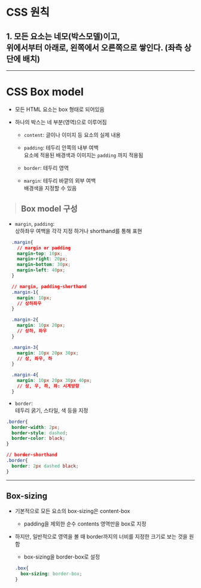 # CSS 원칙

## 1. 모든 요소는 네모(박스모델)이고,<br> 위에서부터 아래로, 왼쪽에서 오른쪽으로 쌓인다. (좌측 상단에 배치)

---

 # CSS Box model

 - 모든 HTML 요소는 box 형태로 되어있음

 - 하나의 박스는 네 부분(영역)으로 이루어짐

    - `content`: 글이나 이미지 등 요소의 실제 내용

    - `padding`: 테두리 안쪽의 내부 여백<br> 
    요소에 적용된 배경색과 이미지는 `padding` 까지 적용됨

    - `border`: 테두리 영역

    - `margin`: 테두리 바깥의 외부 여백<br>
    배경색을 지정할 수 있음
  
> ## Box model 구성

- `margin`, `padding`:<br>
 상하좌우 여백을 각각 지정 하거나 shorthand를 통해 표현

```css
  .margin{ 
    // margin or padding
    margin-top: 10px;
    margin-right: 20px;
    margin-bottom: 30px;
    margin-left: 40px;
  }

  // margin, padding-shorthand
  .margin-1{
    margin: 10px;
    // 상하좌우
  }

  .margin-2{
    margin: 10px 20px;
    // 상하, 좌우
  }

  .margin-3{
    margin: 10px 20px 30px;
    // 상, 좌우, 하
  }

  .margin-4{
    margin: 10px 20px 30px 40px;
    // 상, 우, 하, 좌: 시계방향
  }
```

- `border`:<br>
테두리 굵기, 스타일, 색 등을 지정

```css
.border{
  border-width: 2px;
  border-style: dashed;
  border-color: black;
}

// border-shorthand
.border{
  border: 2px dashed black;
}
```
---

## Box-sizing

- 기본적으로 모든 요소의 box-sizing은 content-box

  - padding을 제외한 순수 contents 영역만을 box로 지정

- 하지만, 일반적으로 영역을 볼 때 border까지의 너비를 지정한 크기로 보는 것을 원함

  - box-sizing을 border-box로 설정

  ```css
  .box{
    box-sizing: border-box;
  }
  ```

